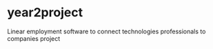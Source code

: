 # year2project
Linear employment software to connect technologies professionals to companies project
